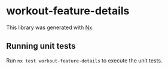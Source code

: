 # workout-feature-details

This library was generated with [Nx](https://nx.dev).

## Running unit tests

Run `nx test workout-feature-details` to execute the unit tests.

